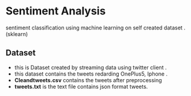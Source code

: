 # Sentiment Analysis
sentiment classification using machine learning on self created dataset .  (sklearn)
## Dataset 
* this is Dataset created by streaming data using twitter client .
* this dataset contains the tweets redarding OnePlus5, Iphone .
* **Cleandtweets.csv** contains the tweets after preprocessing 
* **tweets.txt** is the text file contains json format tweets.
